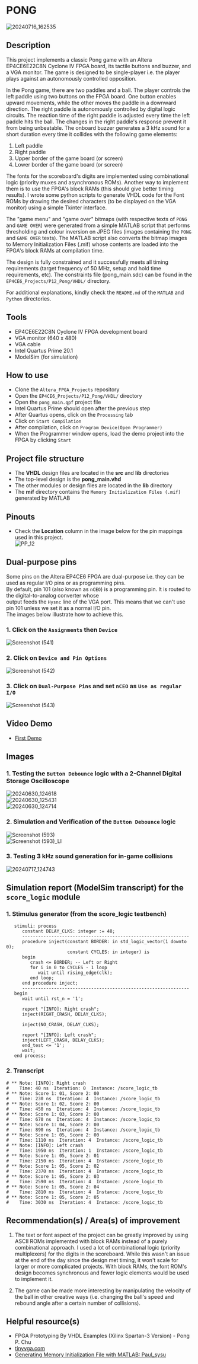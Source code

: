 # PONG
![20240716_162535](https://github.com/user-attachments/assets/9ee192a8-05d6-4030-ab9e-0dee5d5aeabc)  

## Description    
This project implements a classic Pong game with an Altera EP4CE6E22C8N Cyclone IV FPGA board, its tactile buttons and buzzer, and a VGA monitor. The game is designed to be single-player i.e. the player plays against an autonomously controlled opposition.  

In the Pong game, there are two paddles and a ball. The player controls the left paddle using two buttons on the FPGA board. One button enables upward movements, while the other moves the paddle in a downward direction. The right paddle is autonomously controlled by digital logic circuits. The reaction time of the right paddle is adjusted every time the left paddle hits the ball. The changes in the right paddle's response prevent it from being unbeatable. The onboard buzzer generates a 3 kHz sound for a short duration every time it collides with the following game elements:
1. Left paddle  
2. Right paddle  
3. Upper border of the game board (or screen)
4. Lower border of the game board (or screen)  

The fonts for the scoreboard's digits are implemented using combinational logic (priority muxes and asynchronous ROMs). Another way to implement them is to use the FPGA's block RAMs (this should give better timing results). I wrote some python scripts to generate VHDL code for the Font ROMs by drawing the desired characters (to be displayed on the VGA monitor) using a simple Tkinter interface.  

The "game menu" and "game over" bitmaps (with respective texts of ``PONG`` and ``GAME OVER``) were generated from a simple MATLAB script that performs thresholding and colour inversion on JPEG files (images containing the ``PONG`` and ``GAME OVER`` texts). The MATLAB script also converts the bitmap images to Memory Initialization Files (.mif) whose contents are loaded into the FPGA's block RAMs at compilation time.  

The design is fully constrained and it successfully meets all timing requirements (target frequency of 50 MHz, setup and hold time requirements, etc). The constraints file (pong_main.sdc) can be found in the ``EP4CE6_Projects/P12_Pong/VHDL/`` directory.  

For additional explanations, kindly check the ``README.md`` of the ``MATLAB`` and ``Python`` directories.  

## Tools  
- EP4CE6E22C8N Cyclone IV FPGA development board
- VGA monitor (640 x 480)  
- VGA cable  
- Intel Quartus Prime 20.1
- ModelSim (for simulation)  

## How to use  
- Clone the ``Altera_FPGA_Projects`` repository  
- Open the ``EP4CE6_Projects/P12_Pong/VHDL/`` directory  
- Open the ``pong_main.qpf`` project file  
- Intel Quartus Prime should open after the previous step  
- After Quartus opens, click on the ``Processing`` tab  
- Click on ``Start Compilation``  
- After compilation, click on ``Program Device(Open Programmer)``  
- When the Programmer window opens, load the demo project into the FPGA by clicking ``Start`` 

## Project file structure  
- The **VHDL** design files are located in the **src** and **lib** directories  
- The top-level design is the **pong_main.vhd**  
- The other modules or design files are located in the **lib** directory  
- The **mif** directory contains the ``Memory Initialization Files (.mif)`` generated by MATLAB 

## Pinouts  
- Check the **Location** column in the image below for the pin mappings used in this project.    
![PP_12](https://github.com/user-attachments/assets/ee5fcd90-15db-4b84-8235-c84e9ae5a0c2)  

## Dual-purpose pins  
Some pins on the Altera EP4CE6 FPGA are dual-purpose i.e. they can be used as regular I/O pins or as programming pins.  
By default, pin 101 (also known as ``nCEO``) is a programming pin. It is routed to the digital-to-analog converter whose  
output feeds the ``Hysnc`` line of the VGA port. This means that we can't use pin 101 unless we set it as a normal I/O pin.  
The images below illustrate how to achieve this.  
### 1. Click on the ``Assignments`` then ``Device``    
![Screenshot (541)](https://github.com/MUDAL/Altera_FPGA_Projects/assets/46250887/504f5fbe-3d29-4ada-ae67-1d55cd0d6a2b)  
### 2. Click on ``Device and Pin Options``  
![Screenshot (542)](https://github.com/MUDAL/Altera_FPGA_Projects/assets/46250887/e4060aed-3db8-4fc5-b612-175f24c22a6e)  
### 3. Click on ``Dual-Purpose Pins`` and set ``nCEO`` as ``Use as regular I/O``  
![Screenshot (543)](https://github.com/MUDAL/Altera_FPGA_Projects/assets/46250887/b380e5d8-d0e3-4c92-b07d-7dc2087eb06e)  

## Video Demo  
- [First Demo](https://drive.google.com/file/d/1IXlxhgczkGYpq6xn5LyXeJhAHxbl6T_r/view?usp=sharing)      
  
## Images    
### 1. Testing the ``Button Debounce`` logic with a 2-Channel Digital Storage Oscilloscope
![20240630_124618](https://github.com/user-attachments/assets/93ae3ff8-d681-4c52-8472-368ca29ce7ec)    
![20240630_125431](https://github.com/user-attachments/assets/60c4bf0d-72a1-4d11-982d-2a8d585f6dd7)    
![20240630_124714](https://github.com/user-attachments/assets/5364ac61-3c94-43d8-aca8-21d42eec8170)    
### 2. Simulation and Verification of the ``Button Debounce`` logic  
![Screenshot (593)](https://github.com/user-attachments/assets/00ae062d-da04-4f70-ac43-62da3b28a197)  
![Screenshot (593)_LI](https://github.com/user-attachments/assets/5754ca1e-477a-47f2-adf1-56af04dc2088)  
### 3. Testing 3 kHz sound generation for in-game collisions  
![20240717_124743](https://github.com/user-attachments/assets/5f739067-aae7-484f-896a-1eaeeb6e2829)  
   
## Simulation report (ModelSim transcript) for the ``score_logic`` module 
### 1. Stimulus generator (from the **score_logic** testbench)  
```
   stimuli: process
      constant DELAY_CLKS: integer := 48;
      ---------------------------------------------------------------
      procedure inject(constant BORDER: in std_logic_vector(1 downto 0);
                       constant CYCLES: in integer) is
      begin
         crash <= BORDER; -- Left or Right
         for i in 0 to CYCLES - 1 loop
            wait until rising_edge(clk);
         end loop;
      end procedure inject;
      ---------------------------------------------------------------
   begin
      wait until rst_n = '1';
      
      report "[INFO]: Right crash";
      inject(RIGHT_CRASH, DELAY_CLKS); 
      
      inject(NO_CRASH, DELAY_CLKS);
      
      report "[INFO]: Left crash";
      inject(LEFT_CRASH, DELAY_CLKS); 
      end_test <= '1';
      wait; 
   end process;
```

### 2. Transcript
```
# ** Note: [INFO]: Right crash
#    Time: 40 ns  Iteration: 0  Instance: /score_logic_tb
# ** Note: Score 1: 01, Score 2: 00
#    Time: 230 ns  Iteration: 4  Instance: /score_logic_tb
# ** Note: Score 1: 02, Score 2: 00
#    Time: 450 ns  Iteration: 4  Instance: /score_logic_tb
# ** Note: Score 1: 03, Score 2: 00
#    Time: 670 ns  Iteration: 4  Instance: /score_logic_tb
# ** Note: Score 1: 04, Score 2: 00
#    Time: 890 ns  Iteration: 4  Instance: /score_logic_tb
# ** Note: Score 1: 05, Score 2: 00
#    Time: 1110 ns  Iteration: 4  Instance: /score_logic_tb
# ** Note: [INFO]: Left crash
#    Time: 1950 ns  Iteration: 1  Instance: /score_logic_tb
# ** Note: Score 1: 05, Score 2: 01
#    Time: 2150 ns  Iteration: 4  Instance: /score_logic_tb
# ** Note: Score 1: 05, Score 2: 02
#    Time: 2370 ns  Iteration: 4  Instance: /score_logic_tb
# ** Note: Score 1: 05, Score 2: 03
#    Time: 2590 ns  Iteration: 4  Instance: /score_logic_tb
# ** Note: Score 1: 05, Score 2: 04
#    Time: 2810 ns  Iteration: 4  Instance: /score_logic_tb
# ** Note: Score 1: 05, Score 2: 05
#    Time: 3030 ns  Iteration: 4  Instance: /score_logic_tb
```

## Recommendation(s) / Area(s) of improvement 
1. The text or font aspect of the project can be greatly improved by using ASCII ROMs implemented with block RAMs instead of a purely combinational approach. I used a lot of combinational logic (priority multiplexers) for the digits in the scoreboard. While this wasn't an issue at the end of the day since the design met timing, it won't scale for larger or more complicated projects. With block RAMs, the font ROM's design becomes synchronous and fewer logic elements would be used to implement it.

2. The game can be made more interesting by manipulating the velocity of the ball in other creative ways (i.e. changing the ball's speed and rebound angle after a certain number of collisions).   

## Helpful resource(s)  
- FPGA Prototyping By VHDL Examples (Xilinx Spartan-3 Version) - Pong P. Chu  
- [tinyvga.com](http://tinyvga.com/)
- [Generating Memory Initialization File with MATLAB: Paul_sysu](https://stackoverflow.com/questions/29862161/extracting-memory-initialization-file-mif-from-a-bmp-photo)  
